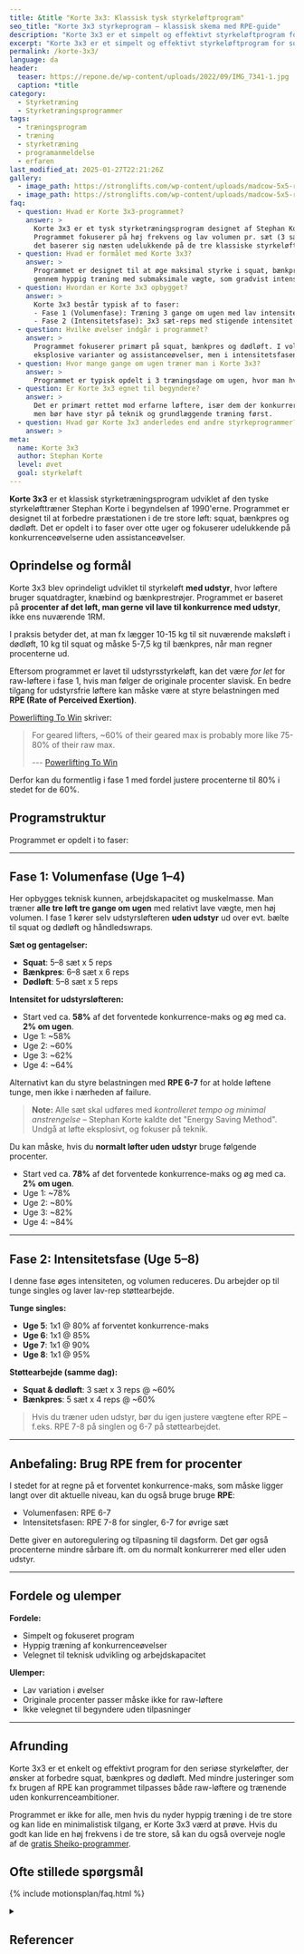 ```yaml
---
title: &title "Korte 3x3: Klassisk tysk styrkeløftprogram"
seo_title: "Korte 3x3 styrkeprogram – klassisk skema med RPE-guide"
description: "Korte 3x3 er et simpelt og effektivt styrkeløftprogram for squat, bænkpres og dødløft. Få guide til tilpasning med RPE og uden udstyr."
excerpt: "Korte 3x3 er et simpelt og effektivt styrkeløftprogram for squat, bænkpres og dødløft. Få guide til tilpasning med RPE og uden udstyr."
permalink: /korte-3x3/
language: da
header:
  teaser: https://repone.de/wp-content/uploads/2022/09/IMG_7341-1.jpg
  caption: *title
category:
  - Styrketræning
  - Styrketræningsprogrammer
tags:
  - træningsprogram
  - træning
  - styrketræning
  - programanmeldelse
  - erfaren
last_modified_at: 2025-01-27T22:21:26Z
gallery:
  - image_path: https://stronglifts.com/wp-content/uploads/madcow-5x5-ramp-sets.webp
  - image_path: https://stronglifts.com/wp-content/uploads/madcow-5x5-ramp-sets-workout-c.webp
faq:
  - question: Hvad er Korte 3x3-programmet?
    answer: >
      Korte 3x3 er et tysk styrketræningsprogram designet af Stephan Korte, målrettet især styrkeløftere. 
      Programmet fokuserer på høj frekvens og lav volumen pr. sæt (3 sæt af 3 reps) med stor vægt, og 
      det baserer sig næsten udelukkende på de tre klassiske styrkeløft: squat, bænkpres og dødløft.
  - question: Hvad er formålet med Korte 3x3?
    answer: >
      Programmet er designet til at øge maksimal styrke i squat, bænkpres og dødløft. Det bygger styrke 
      gennem hyppig træning med submaksimale vægte, som gradvist intensiveres.
  - question: Hvordan er Korte 3x3 opbygget?
    answer: >
      Korte 3x3 består typisk af to faser:
      - Fase 1 (Volumenfase): Træning 3 gange om ugen med lav intensitet (~58–64 % af 1RM) og høj frekvens.
      - Fase 2 (Intensitetsfase): 3x3 sæt-reps med stigende intensitet hver uge, indtil man rammer omkring 90–93 % af 1RM.
  - question: Hvilke øvelser indgår i programmet?
    answer: >
      Programmet fokuserer primært på squat, bænkpres og dødløft. I volumenfasen suppleres der evt. med 
      eksplosive varianter og assistanceøvelser, men i intensitetsfasen fokuseres næsten udelukkende på de tre hovedløft.
  - question: Hvor mange gange om ugen træner man i Korte 3x3?
    answer: >
      Programmet er typisk opdelt i 3 træningsdage om ugen, hvor man hver dag træner både squat, bænkpres og dødløft.
  - question: Er Korte 3x3 egnet til begyndere?
    answer: >
      Det er primært rettet mod erfarne løftere, især dem der konkurrerer i styrkeløft. Nybegyndere kan få gavn af principperne, 
      men bør have styr på teknik og grundlæggende træning først.
  - question: Hvad gør Korte 3x3 anderledes end andre styrkeprogrammer?
    answer: >
meta:
  name: Korte 3x3
  author: Stephan Korte
  level: øvet
  goal: styrkeløft
---
```


**Korte 3x3** er et klassisk styrketræningsprogram udviklet af den tyske styrkeløfttræner Stephan Korte i begyndelsen af 1990'erne. Programmet er designet til at forbedre præstationen i de tre store løft: squat, bænkpres og dødløft. Det er opdelt i to faser over otte uger og fokuserer udelukkende på konkurrenceøvelserne uden assistanceøvelser.

## Oprindelse og formål

Korte 3x3 blev oprindeligt udviklet til styrkeløft **med udstyr**, hvor løftere bruger squatdragter, knæbind og bænkprestrøjer. Programmet er baseret på **procenter af det løft, man gerne vil lave til konkurrence med udstyr**, ikke ens nuværende 1RM.

I praksis betyder det, at man fx lægger 10-15 kg til sit nuværende maksløft i dødløft, 10 kg til squat og måske 5-7,5 kg til bænkpres, når man regner procenterne ud.

Eftersom programmet er lavet til udstyrsstyrkeløft, kan det være *for let* for raw-løftere i fase 1, hvis man følger de originale procenter slavisk. En bedre tilgang for udstyrsfrie løftere kan måske være at styre belastningen med **RPE (Rate of Perceived Exertion)**.

[Powerlifting To Win](https://www.powerliftingtowin.com/korte-3x3/) skriver:

> For geared lifters, ~60% of their geared max is probably more like 75-80% of their raw max.
>
> --- [Powerlifting To Win](https://www.powerliftingtowin.com/korte-3x3/)

Derfor kan du formentlig i fase 1 med fordel justere procenterne til 80% i stedet for de 60%.

## Programstruktur

Programmet er opdelt i to faser:

---

## Fase 1: Volumenfase (Uge 1–4)

Her opbygges teknisk kunnen, arbejdskapacitet og muskelmasse. Man træner **alle tre løft tre gange om ugen** med relativt lave vægte, men høj volumen. I fase 1 kører selv udstyrsløfteren **uden udstyr** ud over evt. bælte til squat og dødløft og håndledswraps.

**Sæt og gentagelser:**

- **Squat**: 5–8 sæt x 5 reps
- **Bænkpres**: 6–8 sæt x 6 reps
- **Dødløft**: 5–8 sæt x 5 reps

**Intensitet for udstyrsløfteren:**

- Start ved ca. **58%** af det forventede konkurrence-maks og øg med ca. **2% om ugen**.
- Uge 1: ~58%
- Uge 2: ~60%
- Uge 3: ~62%
- Uge 4: ~64%

Alternativt kan du styre belastningen med **RPE 6-7** for at holde løftene tunge, men ikke i nærheden af failure.

> **Note:** Alle sæt skal udføres med *kontrolleret tempo og minimal anstrengelse* – Stephan Korte kaldte det "Energy Saving Method". Undgå at løfte eksplosivt, og fokuser på teknik.

Du kan måske, hvis du **normalt løfter uden udstyr** bruge følgende procenter.

- Start ved ca. **78%** af det forventede konkurrence-maks og øg med ca. **2% om ugen**.
- Uge 1: ~78%
- Uge 2: ~80%
- Uge 3: ~82%
- Uge 4: ~84%

---

## Fase 2: Intensitetsfase (Uge 5–8)

I denne fase øges intensiteten, og volumen reduceres. Du arbejder op til tunge singles og laver lav-rep støttearbejde.

**Tunge singles:**

- **Uge 5**: 1x1 @ 80% af forventet konkurrence-maks
- **Uge 6**: 1x1 @ 85%
- **Uge 7**: 1x1 @ 90%
- **Uge 8**: 1x1 @ 95%

**Støttearbejde (samme dag):**

- **Squat & dødløft**: 3 sæt x 3 reps @ ~60%
- **Bænkpres**: 5 sæt x 4 reps @ ~60%

> Hvis du træner uden udstyr, bør du igen justere vægtene efter RPE – f.eks. RPE 7-8 på singlen og 6-7 på støttearbejdet.

---

## Anbefaling: Brug RPE frem for procenter

I stedet for at regne på et forventet konkurrence-maks, som måske ligger langt over dit aktuelle niveau, kan du også bruge bruge **RPE**:

- Volumenfasen: RPE 6-7
- Intensitetsfasen: RPE 7-8 for singler, 6-7 for øvrige sæt

Dette giver en autoregulering og tilpasning til dagsform. Det gør også procenterne mindre sårbare ift. om du normalt konkurrerer med eller uden udstyr.

---

## Fordele og ulemper

**Fordele:**

- Simpelt og fokuseret program
- Hyppig træning af konkurrenceøvelser
- Velegnet til teknisk udvikling og arbejdskapacitet

**Ulemper:**

- Lav variation i øvelser
- Originale procenter passer måske ikke for raw-løftere
- Ikke velegnet til begyndere uden tilpasninger

---

## Afrunding

Korte 3x3 er et enkelt og effektivt program for den seriøse styrkeløfter, der ønsker at forbedre squat, bænkpres og dødløft. Med mindre justeringer som fx brugen af RPE kan programmet tilpasses både raw-løftere og trænende uden konkurrenceambitioner. 

Programmet er ikke for alle, men hvis du nyder hyppig træning i de tre store og kan lide en minimalistisk tilgang, er Korte 3x3 værd at prøve. Hvis du godt kan lide en høj frekvens i de tre store, så kan du også overveje nogle af de [gratis Sheiko-programmer](/sheiko/).

## Ofte stillede spørgsmål

{% include motionsplan/faq.html %}

<details markdown="1" class="references">
  <summary><h2 id="references">Referencer</h2></summary>
- Madcow. “Madcow’s 5×5 and Training Theory and Information Site.” Geocities Archive Geocities Mirror / The 90s Archive (1990s 2000s Nineties) / The Early Web, https://www.oocities.org/elitemadcow1/.
- Rodríguez-Ridao, David et al. “Effect of Five Bench Inclinations on the Electromyographic Activity of the Pectoralis Major, Anterior Deltoid, and Triceps Brachii during the Bench Press Exercise.” International journal of environmental research and public health vol. 17,19 7339. 8 Oct. 2020.
- Miranda, Humberto et al. “Effect of two different rest period lengths on the number of repetitions performed during resistance training.” Journal of strength and conditioning research vol. 21,4 (2007): 1032-6.
</details>
